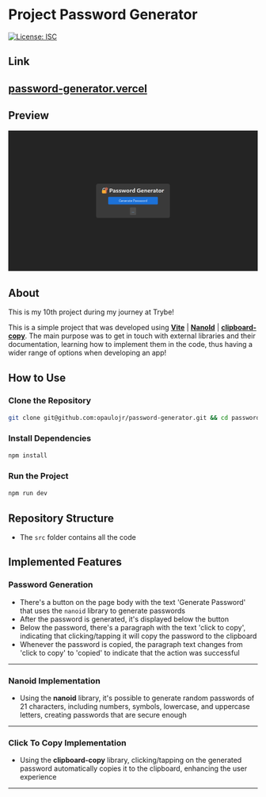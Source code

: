 # Project Password Generator

[![License: ISC](https://img.shields.io/badge/License-ISC-blue.svg)](https://opensource.org/licenses/ISC)

## Link

## [password-generator.vercel](https://paulo-password-generator.vercel.app/)

## Preview

![Preview of Password Generator](./password-generator.png)

## About

This is my 10th project during my journey at Trybe!

This is a simple project that was developed using **[Vite](https://vitejs.dev/)** | **[NanoId](https://www.npmjs.com/package/nanoid)** | **[clipboard-copy](https://www.npmjs.com/package/clipboard-copy)**. The main purpose was to get in touch with external libraries and their documentation, learning how to implement them in the code, thus having a wider range of options when developing an app!

## How to Use

### Clone the Repository

```bash
git clone git@github.com:opaulojr/password-generator.git && cd password-generator
```

### Install Dependencies

```bash
npm install
```

### Run the Project

```bash
npm run dev
```

## Repository Structure

- The `src` folder contains all the code

## Implemented Features

### Password Generation

  - There's a button on the page body with the text 'Generate Password' that uses the `nanoid` library to generate passwords
  - After the password is generated, it's displayed below the button
  - Below the password, there's a paragraph with the text 'click to copy', indicating that clicking/tapping it will copy the password to the clipboard
  - Whenever the password is copied, the paragraph text changes from 'click to copy' to 'copied' to indicate that the action was successful

---

### Nanoid Implementation

  - Using the **nanoid** library, it's possible to generate random passwords of 21 characters, including numbers, symbols, lowercase, and uppercase letters, creating passwords that are secure enough

---

### Click To Copy Implementation

  - Using the **clipboard-copy** library, clicking/tapping on the generated password automatically copies it to the clipboard, enhancing the user experience

---
